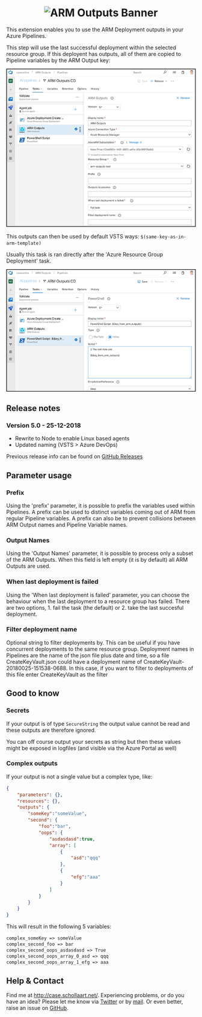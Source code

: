 <h1 align="center">
<img src="https://raw.githubusercontent.com/keesschollaart81/vsts-arm-outputs/dev/images/banner.png" width=500 alt="ARM Outputs Banner"/>
</h1>

This extension enables you to use the ARM Deployment outputs in your Azure Pipelines.

This step will use the last successful deployment within the selected resource group. If this deployent has outputs, all of them are copied to Pipeline variables by the ARM Output key: 

[![screenshot-1](images/screenshot.png "Screenshot-1")](images/screenshot.png)

This outputs can then be used by default VSTS ways: ```$(same-key-as-in-arm-template)```

Usually this task is ran directly after the 'Azure Resource Group Deployment' task.

[![screenshot-2](images/screenshot2.png "Screenshot-1")](images/screenshot2.png)

## Release notes

### Version 5.0 - 25-12-2018

- Rewrite to Node to enable Linux based agents
- Updated naming (VSTS > Azure DevOps)

Previous release info can be found on [GitHub Releases](https://github.com/keesschollaart81/vsts-arm-outputs/releases) 

## Parameter usage

### Prefix

Using the 'prefix' parameter, it is possible to prefix the variables used within Pipelines. A prefix can be used to distinct variables coming out of ARM from regular Pipeline variables. A prefix can also be to prevent collisions between ARM Output names and Pipeline Variable names.

### Output Names

Using the 'Output Names' parameter, it is possible to process only a subset of the ARM Outputs. When this field is left empty (it is by default) all ARM Outputs are used.

### When last deployment is failed

Using the 'When last deployment is failed' parameter, you can choose the behaviour when the last deployment to a resource group has failed. There are two options, 1. fail the task (the default) or 2. take the last succesful deployment. 

### Filter deployment name

Optional string to filter deployments by. This can be useful if you have concurrent deployments to the same resource group. Deployment names in Pipelines are the name of the json file plus date and time, so a file CreateKeyVault.json could have a deployment name of CreateKeyVault-20180025-151538-0688. In this case, if you want to filter to deployments of this file enter CreateKeyVault as the filter

## Good to know

### Secrets

If your output is of type ```SecureString``` the output value cannot be read and these outputs are therefore ignored.

You can off course output your secrets as string but then these values might be exposed in logfiles (and visible via the Azure Portal as well)

### Complex outputs

If your output is not a single value but a complex type, like:
``` json
{
    "parameters": {},
    "resources": {},
    "outputs": {
        "someKey":"someValue",
        "second": {
            "foo":"bar",
            "oops": {
                "asdasdasd":true,
                "array": [
                    {
                        "asd":"qqq"
                    },
                    {
                        "efg":"aaa"
                    }
                ]
            }
        }
    }
}
````
This will result in the following 5 variables:

```
complex_someKey => someValue
complex_second_foo => bar
complex_second_oops_asdasdasd => True
complex_second_oops_array_0_asd => qqq
complex_second_oops_array_1_efg => aaa
```

## Help & Contact

Find me at http://case.schollaart.net/. Experiencing problems, or do you have an idea? Please let me know via [Twitter](https://twitter.com/keesschollaart) or by [mail](mailto:keesschollaart81@hotmail.com). Or even better, raise an issue on [GitHub](https://github.com/keesschollaart81/vsts-arm-outputs/issues).